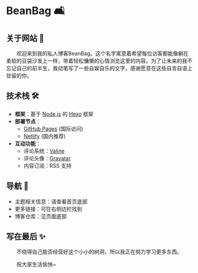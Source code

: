 # BeanBag 🛋️

## 关于网站 📝

　　欢迎来到我的私人博客BeanBag。这个名字寓意着希望每位访客都能像躺在柔软的豆袋沙发上一样，带着轻松慵懒的心情浏览这里的内容。为了让未来的我不忘记自己的前半生，我动笔写了一些自娱自乐的文字。感谢愿意在这些自言自语上驻留的你。

## 技术栈 🛠️

- **框架**：基于 [Node.js](https://nodejs.org/) 的 [Hexo](https://github.com/hexojs/hexo) 框架
- **部署节点**：
  - [GitHub Pages](https://beanhary.github.io/) (国际访问)
  - [Netlify](https://beanbag-harry.netlify.app/) (国内推荐)
- **互动功能**：
  - 评论系统：[Valine](https://valine.js.org/)
  - 评论头像：[Gravatar](http://cn.gravatar.com/)
  - 内容订阅：RSS 支持

## 导航 🧭

- 主题相关信息：请查看首页底部
- 更多链接：可在右侧边栏找到
- 博客仓库：见页面底部

## 写在最后 ✨

　　不晓得自己能否经营好这个小小的树洞，所以我正在努力学习更多东西。

　　祝大家生活愉快~
